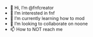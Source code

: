 - 👋 Hi, I’m @fnfcreator
- 👀 I’m interested in fnf
- 🌱 I’m currently learning how to mod
- 💞️ I’m looking to collaborate on noone
- 📫 How to NOT reach me 

<!---
fnfcreator/fnfcreator is a ✨ special ✨ repository because its `README.md` (this file) appears on your GitHub profile.
You can click the Preview link to take a look at your changes.
--->
